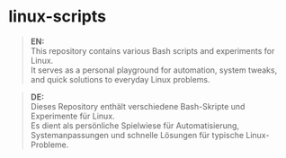 # linux-scripts

> **EN:**  
> This repository contains various Bash scripts and experiments for Linux.  
> It serves as a personal playground for automation, system tweaks, and quick solutions to everyday Linux problems.

> **DE:**  
> Dieses Repository enthält verschiedene Bash-Skripte und Experimente für Linux.  
> Es dient als persönliche Spielwiese für Automatisierung, Systemanpassungen und schnelle Lösungen für typische Linux-Probleme.
